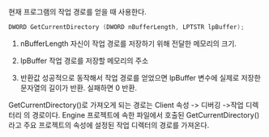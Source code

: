 현재 프로그램의 작업 경로를 얻을 때 사용한다.

```c++
DWORD GetCurrentDirectory (DWORD nBufferLength, LPTSTR lpBuffer);
```

1. nBufferLength
자신이 작업 경로를 저장하기 위해 전달한 메모리의 크기.

2. lpBuffer
작업 경로를 저장할 메모리의 주소

3. 반환값
성공적으로 동작해서 작업 경로를 얻었으면 lpBuffer 변수에 실제로 저장한 문자열의 길이가 반환. 실패하면 0 반환.



GetCurrentDirectory()로 가져오게 되는 경로는
Client 속성 -> 디버깅 ->작업 디렉터리 의 경로이다.
Engine 프로젝트에 속한 파일에서 호출된 GetCurrentDirectory() 라고 주요 프로젝트의 속성에 설정된 작업 디렉터의 경로를 가져온다. 